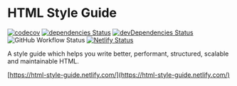 # HTML Style Guide

[![codecov](https://img.shields.io/codecov/c/gh/marcobiedermann/html-style-guide)](https://codecov.io/gh/marcobiedermann/html-style-guide)
[![dependencies Status](https://img.shields.io/david/marcobiedermann/html-style-guide.svg)](https://david-dm.org/marcobiedermann/html-style-guide)
[![devDependencies Status](https://img.shields.io/david/dev/marcobiedermann/html-style-guide.svg)](https://david-dm.org/marcobiedermann/html-style-guide?type=dev)
![GitHub Workflow Status](https://img.shields.io/github/workflow/status/marcobiedermann/html-style-guide/CI)
[![Netlify Status](https://api.netlify.com/api/v1/badges/013a52b4-4533-4fdb-848c-8fc7dd0f584b/deploy-status)](https://app.netlify.com/sites/html-style-guide/deploys)

A style guide which helps you write better, performant, structured, scalable and maintainable HTML.

[https://html-style-guide.netlify.com/](https://html-style-guide.netlify.com/)
